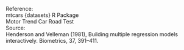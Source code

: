 Reference:<br/>
mtcars {datasets}	R Package <br/>
Motor Trend Car Road Test <br/>
Source: <br/>
Henderson and Velleman (1981), Building multiple regression models interactively. Biometrics, 37, 391–411.<br/>
